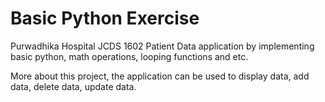 # Basic Python Exercise

Purwadhika Hospital JCDS 1602 Patient Data application by implementing basic python, math operations, looping functions and etc.

More about this project, the application can be used to display data, add data, delete data, update data.
